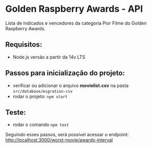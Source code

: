 # Golden Raspberry Awards - API
Lista de indicados e vencedores da categoria Pior Filme do Golden Raspberry Awards. 

## Requisitos:
* Node.js versão a partir da 14v LTS

## Passos para inicialização do projeto:

* verificar ou adicionar o arquivo  **movielist.csv** na pasta `src/database/migration-csv`
* rodar o projeto: `npm start`

## Teste:
* rodar o comando `npm test`


Seguindo esses passos, será possível acessar o endpoint: [http://localhost:3000/worst-movie/awards-interval](http://localhost:3000/worst-movie/awards-interval)